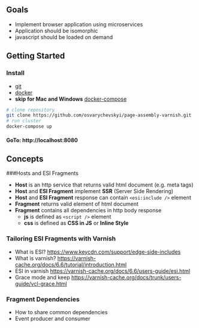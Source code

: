 ## Goals
* Implement browser application using microservices
* Application should be isomorphic
* javascript should be loaded on demand

## Getting Started

### Install
* [git](https://git-scm.com/book/en/v2/Getting-Started-Installing-Git)
* [docker](https://docs.docker.com/get-docker/)
* **skip for Mac and Windows** [docker-compose](https://docs.docker.com/compose/install/)

```bash
# clone repository
git clone https://github.com/osvarychevskyi/page-assembly-varnish.git
# run cluster
docker-compose up
```
#### GoTo: **http://localhost:8080**



## Concepts
###Hosts and ESI Fragments
* **Host** is an http service that returns valid html document (e.g. meta tags)
* **Host** and **ESI Fragment** implement **SSR** (Server Side Rendering)
* **Host** and **ESI Fragment** response can contain `<esi:include />` element
* **Fragment** returns valid element of html document 
* **Fragment** contains all dependencies in http body response
    * **js** is defined as `<script />` element
    * **css** is defined as **CSS in JS** or **Inline Style**

### Tailoring ESI Fragments with Varnish
* What is ESI? https://www.keycdn.com/support/edge-side-includes
* What is varnish? https://varnish-cache.org/docs/6.6/tutorial/introduction.html
* ESI in varnish https://varnish-cache.org/docs/6.6/users-guide/esi.html
* Grace mode and keep https://varnish-cache.org/docs/trunk/users-guide/vcl-grace.html

### Fragment Dependencies
* How to share common dependencies
* Event producer and consumer
